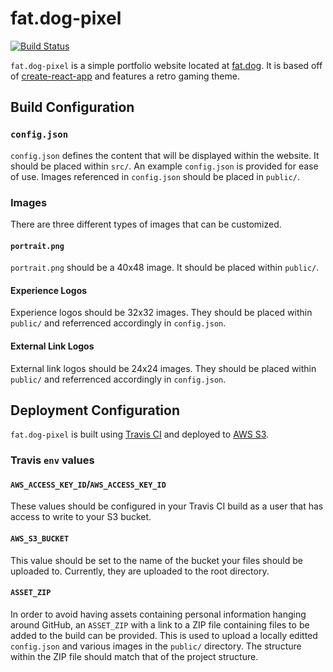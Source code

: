 # fat.dog-pixel
[![Build Status](https://travis-ci.org/Bardiches/fat.dog-pixel.svg?branch=master)](https://travis-ci.org/Bardiches/fat.dog-pixel)

`fat.dog-pixel` is a simple portfolio website located at [fat.dog](https://fat.dog). It is based off of [create-react-app](https://github.com/facebook/create-react-app) and features a retro gaming theme.

## Build Configuration

### `config.json`
`config.json` defines the content that will be displayed within the website. It should be placed within `src/`. An example `config.json` is provided for ease of use. Images referenced in `config.json` should be placed in `public/`.

### Images
There are three different types of images that can be customized.

#### `portrait.png`
`portrait.png` should be a 40x48 image. It should be placed within `public/`.

#### Experience Logos
Experience logos should be 32x32 images. They should be placed within `public/` and referrenced accordingly in `config.json`.

#### External Link Logos
External link logos should be 24x24 images. They should be placed within `public/` and referrenced accordingly in `config.json`.

## Deployment Configuration

`fat.dog-pixel` is built using [Travis CI](https://travis-ci.org/github/Bardiches/fat.dog-pixel) and deployed to [AWS S3](https://aws.amazon.com/s3/).

### Travis `env` values

#### `AWS_ACCESS_KEY_ID`/`AWS_ACCESS_KEY_ID`

These values should be configured in your Travis CI build as a user that has access to write to your S3 bucket.

#### `AWS_S3_BUCKET`

This value should be set to the name of the bucket your files should be uploaded to. Currently, they are uploaded to the root directory.

#### `ASSET_ZIP`

In order to avoid having assets containing personal information hanging around GitHub, an `ASSET_ZIP` with a link to a ZIP file containing files to be added to the build can be provided. This is used to upload a locally editted `config.json` and various images in the `public/` directory. The structure within the ZIP file should match that of the project structure.
